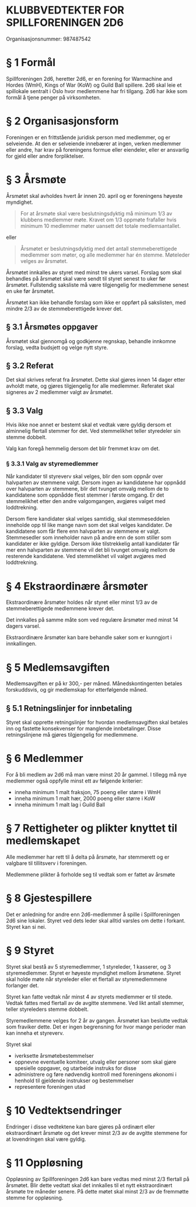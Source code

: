 KLUBBVEDTEKTER FOR SPILLFORENINGEN 2D6
=======
Organisasjonsnummer: 987487542


# § 1 Formål

Spillforeningen 2d6, heretter 2d6, er en forening for Warmachine and Hordes (WmH), Kings of War (KoW) og Guild Ball spillere. 2d6 skal leie et spillokale sentralt i Oslo hvor medlemmene har fri tilgang. 2d6 har ikke som formål å tjene penger på virksomheten.

# § 2 Organisasjonsform
Foreningen er en frittstående juridisk person med medlemmer, og er selveiende. At den er selveiende innebærer at ingen, verken medlemmer eller andre, har krav på foreningens formue eller eiendeler, eller er ansvarlig for gjeld eller andre forpliktelser.

# § 3 Årsmøte
Årsmøtet skal avholdes hvert år innen 20. april og er foreningens høyeste myndighet.

> For at årsmøte skal være beslutningsdyktig må minimum 1/3 av klubbens medlemmer møte. Kravet om 1/3 oppmøte frafaller hvis minimum 10 medlemmer møter uansett det totale medlemsantallet.

eller

> Årsmøtet er beslutningsdyktig med det antall stemmeberettigede medlemmer som møter, og alle medlemmer har én stemme. Møteleder velges av årsmøtet.

Årsmøtet innkalles av styret med minst tre ukers varsel. Forslag som skal behandles på årsmøtet skal være sendt til styret senest to uker før årsmøtet. Fullstendig saksliste må være tilgjengelig for medlemmene senest en uke før årsmøtet.

Årsmøtet kan ikke behandle forslag som ikke er oppført på sakslisten, med mindre 2/3 av de stemmeberettigede krever det.

## § 3.1 Årsmøtes oppgaver

Årsmøtet skal gjennomgå og godkjenne regnskap, behandle innkomne forslag, vedta budsjett og velge nytt styre.

## § 3.2 Referat
Det skal skrives referat fra årsmøtet. Dette skal gjøres innen 14 dager etter avholdt møte, og gjøres tilgjengelig for alle medlemmer. Referatet skal signeres av 2 medlemmer valgt av årsmøtet.

## § 3.3 Valg

Hvis ikke noe annet er bestemt skal et vedtak være gyldig dersom et alminnelig flertall stemmer for det. Ved stemmelikhet teller styredeler sin stemme dobbelt.

Valg kan foregå hemmelig dersom det blir fremmet krav om det.

### § 3.3.1 Valg av styremedlemmer

Når kandidater til styreverv skal velges, blir den som oppnår over halvparten av stemmene valgt. Dersom ingen av kandidatene har oppnådd over halvparten av stemmene, blir det tvunget omvalg mellom de to kandidatene som oppnådde flest stemmer i første omgang. Er det stemmelikhet etter den andre valgomgangen, avgjøres valget med loddtrekning.

Dersom flere kandidater skal velges samtidig, skal stemmeseddelen inneholde opp til like mange navn som det skal velges kandidater. De kandidatene som får flere enn halvparten av stemmene er valgt. Stemmesedler som inneholder navn på andre enn de som stiller som kandidater er ikke gyldige. Dersom ikke tilstrekkelig antall kandidater får mer enn halvparten av stemmene vil det bli tvunget omvalg mellom de resterende kandidatene. Ved stemmelikhet vil valget avgjøres med loddtrekning.

# § 4 Ekstraordinære årsmøter
Ekstraordinære årsmøter holdes når styret eller minst 1/3 av de stemmeberettigede medlemmene krever det. 

Det innkalles på samme måte som ved regulære årsmøter med minst 14 dagers varsel. 

Ekstraordinære årsmøter kan bare behandle saker som er kunngjort i innkallingen.

# § 5 Medlemsavgiften

Medlemsavgiften er på kr 300,- per måned. Månedskontingenten betales forskuddsvis, og gir medlemskap for etterfølgende måned.

## § 5.1 Retningslinjer for innbetaling

Styret skal opprette retningslinjer for hvordan medlemsavgiften skal betales inn og fastette konsekvenser for manglende innbetalinger. Disse retningslinjene må gjøres tilgjengelig for medlemmene.

# § 6 Medlemmer

For å bli medlem av 2d6 må man være minst 20 år gammel. I tillegg må nye medlemmer også oppfylle minst ett av følgende kriterier:
* inneha minimum 1 malt fraksjon, 75 poeng eller større i WmH
* inneha minimum 1 malt hær, 2000 poeng eller større i KoW
* inneha minimum 1 malt lag i Guild Ball

# § 7 Rettigheter og plikter knyttet til medlemskapet

Alle medlemmer har rett til å delta på årsmøte, har stemmerett og er valgbare til tillitsverv i foreningen.

Medlemmene plikter å forholde seg til vedtak som er fattet av årsmøte

# § 8 Gjestespillere

Det er anledning for andre enn 2d6-medlemmer å spille i Spillforeningen 2d6 sine lokaler. Styret ved dets leder skal alltid varsles om dette i forkant. Styret kan si nei.

# § 9 Styret

Styret skal bestå av 5 styremedlemmer, 1 styreleder, 1 kasserer, og 3 styremedlemmer. Styret er høyeste myndighet mellom årsmøtene. Styret skal holde møte når styreleder eller et flertall av styremedlemmene forlanger det.

Styret kan fatte vedtak når minst 4 av styrets medlemmer er til stede. Vedtak fattes med flertall av de avgitte stemmene. Ved likt antall stemmer, teller styreleders stemme dobbelt.

Styremedlemmene velges for 2 år av gangen. Årsmøtet kan beslutte vedtak som fraviker dette. Det er ingen begrensning for hvor mange perioder man kan inneha et styreverv.

Styret skal
* iverksette årsmøtebestemmelser
* oppnevne eventuelle komiteer, utvalg eller personer som skal gjøre spesielle oppgaver, og utarbeide instruks for disse
* administrere og føre nødvendig kontroll med foreningens økonomi i henhold til gjeldende instrukser og bestemmelser
* representere foreningen utad

# § 10 Vedtektsendringer

Endringer i disse vedtektene kan bare gjøres på ordinært eller ekstraordinært årsmøte og det krever minst 2/3 av de avgitte stemmene for at lovendringen skal være gyldig.

# § 11 Oppløsning

Oppløsning av Spillforeningen 2d6 kan bare vedtas med minst 2/3 flertall på årsmøtet. Blir dette vedtatt skal det innkalles til et nytt ekstraordinært årsmøte tre måneder senere. På dette møtet skal minst 2/3 av de fremmøtte stemme for oppløsning.
